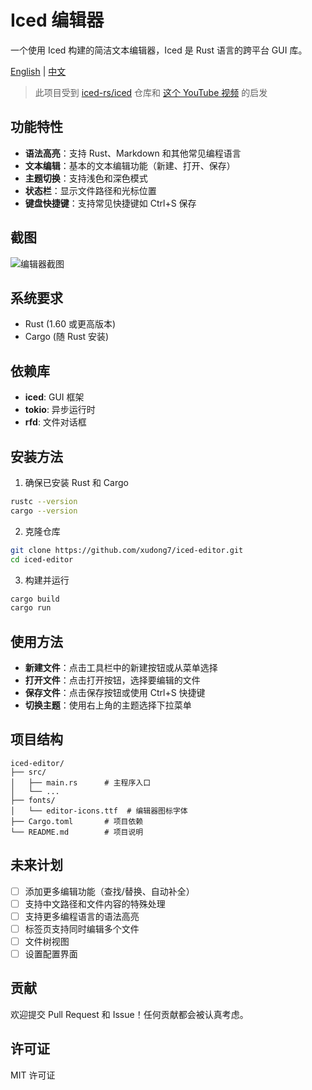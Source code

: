 # Iced 编辑器

一个使用 Iced 构建的简洁文本编辑器，Iced 是 Rust 语言的跨平台 GUI 库。

[English](README.md) | [中文](README.zh-CN.md)

> 此项目受到 [iced-rs/iced](https://github.com/iced-rs/iced) 仓库和 [这个 YouTube 视频](https://www.youtube.com/watch?v=gcBJ7cPSALo) 的启发

## 功能特性

- **语法高亮**：支持 Rust、Markdown 和其他常见编程语言
- **文本编辑**：基本的文本编辑功能（新建、打开、保存）
- **主题切换**：支持浅色和深色模式
- **状态栏**：显示文件路径和光标位置
- **键盘快捷键**：支持常见快捷键如 Ctrl+S 保存

## 截图

![编辑器截图](screenshots/editor.png)

## 系统要求

- Rust (1.60 或更高版本)
- Cargo (随 Rust 安装)

## 依赖库

- **iced**: GUI 框架
- **tokio**: 异步运行时
- **rfd**: 文件对话框

## 安装方法

1. 确保已安装 Rust 和 Cargo

```bash
rustc --version
cargo --version
```

2. 克隆仓库

```bash
git clone https://github.com/xudong7/iced-editor.git
cd iced-editor
```

3. 构建并运行

```bash
cargo build 
cargo run 
```

## 使用方法

- **新建文件**：点击工具栏中的新建按钮或从菜单选择
- **打开文件**：点击打开按钮，选择要编辑的文件
- **保存文件**：点击保存按钮或使用 Ctrl+S 快捷键
- **切换主题**：使用右上角的主题选择下拉菜单

## 项目结构

```
iced-editor/
├── src/
│   ├── main.rs      # 主程序入口
│   └── ...
├── fonts/
│   └── editor-icons.ttf  # 编辑器图标字体
├── Cargo.toml       # 项目依赖
└── README.md        # 项目说明
```

## 未来计划

- [ ] 添加更多编辑功能（查找/替换、自动补全）
- [ ] 支持中文路径和文件内容的特殊处理
- [ ] 支持更多编程语言的语法高亮
- [ ] 标签页支持同时编辑多个文件
- [ ] 文件树视图
- [ ] 设置配置界面

## 贡献

欢迎提交 Pull Request 和 Issue！任何贡献都会被认真考虑。

## 许可证

MIT 许可证

